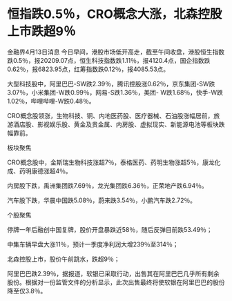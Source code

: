 # 恒指跌0.5％，CRO概念大涨，北森控股上市跌超9％

金融界4月13日消息
今日早间，港股市场低开高走，截至午间收盘，港股恒生指数跌0.5％，报20209.07点，恒生科技指数跌1.11％，报4120.4点，国企指数跌0.62％，报6823.95点，红筹指数跌0.12％，报4085.53点。

大型科技股中，阿里巴巴-SW跌2.39％，腾讯控股涨0.62％，京东集团-SW跌3.07％，小米集团-W跌0.99％，网易-S跌1.36％，美团-
W跌1.68％，快手-W跌1.02％，哔哩哔哩-W跌0.48％。

CRO概念股领涨，生物科技、铜、内地医药股、医疗器械、石油股涨幅居前，旅游酒店股、影视娱乐股、黄金及贵金属、内房股、虚拟现实、新能源电池等板块跌幅靠前。

板块聚焦

CRO概念股中，金斯瑞生物科技涨超7％，泰格医药、药明生物涨超5％，康龙化成、药明康德涨超4％。

内房股下跌，禹洲集团跌7.69％，龙光集团跌6.36％，正荣地产跌6.94％。

汽车股下跌，华晨中国跌5.08％，蔚来跌3.54％，小鹏汽车跌2.72％。

个股聚焦

停牌一年后融创中国复牌，股价开盘暴跌近58％，随后反弹目前跌53.49％；

中集车辆早盘大涨11％，预计一季度净利润大增239％至314％；

北森控股上市，股价午前跳水，跌超9％；

阿里巴巴跌2.39％，据报道，软银已采取行动，出售其在阿里巴巴几乎所有剩余股份。根据对一份监管文件的分析显示，此次出售最终将使软银在阿里巴巴的股份降至仅3.8％。

